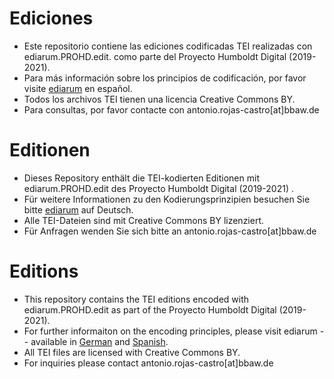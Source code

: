 # Ediciones

- Este repositorio contiene las ediciones codificadas TEI realizadas con ediarum.PROHD.edit. como parte del Proyecto Humboldt Digital (2019-2021).
- Para más información sobre los principios de codificación, por favor visite [ediarum](https://www.ediarum.org/docs/ediarum.BASE.manual_es/) en español.
- Todos los archivos TEI tienen una licencia Creative Commons BY. 
- Para consultas, por favor contacte con antonio.rojas-castro[at]bbaw.de

# Editionen

- Dieses Repository enthält die TEI-kodierten Editionen mit ediarum.PROHD.edit des Proyecto Humboldt Digital (2019-2021) .
- Für weitere Informationen zu den Kodierungsprinzipien besuchen Sie bitte [ediarum](https://www.ediarum.org/docs/ediarum.BASE.manual/) auf Deutsch.
- Alle TEI-Dateien sind mit Creative Commons BY lizenziert. 
- Für Anfragen wenden Sie sich bitte an antonio.rojas-castro[at]bbaw.de

# Editions

- This repository contains the TEI editions encoded with ediarum.PROHD.edit as part of the Proyecto Humboldt Digital (2019-2021).
- For further informaiton on the encoding principles, please visit ediarum -- available in [German](https://www.ediarum.org/docs/ediarum.BASE.manual/) and [Spanish](https://www.ediarum.org/docs/ediarum.BASE.manual_es/).
- All TEI files are licensed with Creative Commons BY. 
- For inquiries please contact antonio.rojas-castro[at]bbaw.de

